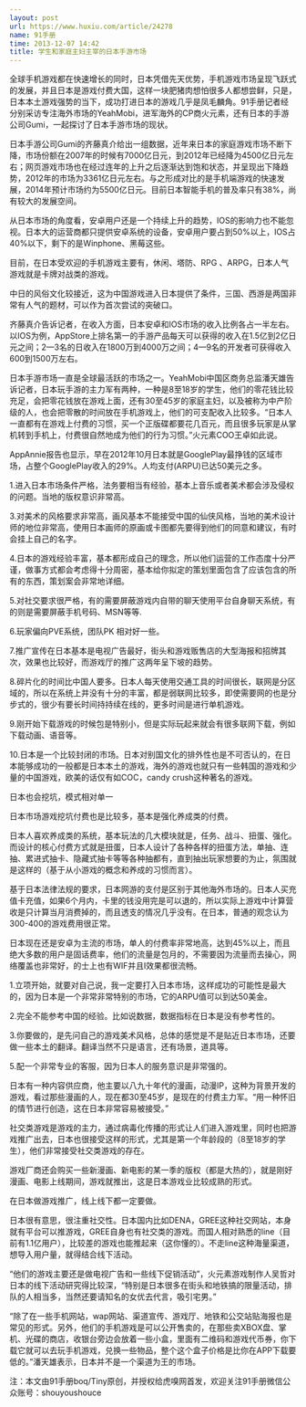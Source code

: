 ```yaml
---
layout: post
url: https://www.huxiu.com/article/24278
name: 91手册
time: 2013-12-07 14:42
title: 学生和家庭主妇主宰的日本手游市场
---
```

全球手机游戏都在快速增长的同时，日本凭借先天优势，手机游戏市场呈现飞跃式的发展，并且日本是游戏付费大国，这样一块肥猪肉想怕很多人都想尝鲜，只是，日本本土游戏强势的当下，成功打进日本的游戏几乎是凤毛麟角。91手册记者经分别采访专注海外市场的YeahMobi，进军海外的CP商火元素，还有日本的手游公司Gumi，一起探讨了日本手游市场的现状。

日本手游公司Gumi的齐藤真介给出一组数据，近年来日本的家庭游戏市场不断下降，市场份额在2007年的时候有7000亿日元，到2012年已经降为4500亿日元左右；网页游戏市场也在经过连年的上升之后逐渐达到饱和状态，并呈现出下降趋势，2012年的市场为3361亿日元左右。与之形成对比的是手机端游戏的快速发展，2014年预计市场约为5500亿日元。目前日本智能手机的普及率只有38%，尚有较大的发展空间。

从日本市场的角度看，安卓用户还是一个持续上升的趋势，IOS的影响力也不能忽视。日本大的运营商都只提供安卓系统的设备，安卓用户要占到50%以上，IOS占40%以下，剩下的是Winphone、黑莓这些。

目前，在日本受欢迎的手机游戏主要有，休闲、塔防、RPG 、ARPG，日本人气游戏就是卡牌对战类的游戏。

中日的风俗文化较接近，这为中国游戏进入日本提供了条件，三国、西游是两国非常有人气的题材，可以作为首次尝试的突破口。

齐藤真介告诉记者，在收入方面，日本安卓和IOS市场的收入比例各占一半左右。以IOS为例，AppStore上排名第一的手游产品每天可以获得的收入在1.5亿到2亿日元之间；2—3名的日收入在1800万到4000万之间；4—9名的开发者可获得收入600到1500万左右。

日本手游市场一直是全球最活跃的市场之一。YeahMobi中国区商务总监潘天雄告诉记者，日本玩手游的主力军有两种，一种是8至18岁的学生，他们的零花钱比较充足，会把零花钱放在游戏上面，还有30至45岁的家庭主妇，以及被称为中产阶级的人，也会把零散的时间放在手机游戏上，他们的可支配收入比较多。“日本人一直都有在游戏上付费的习惯，买一个正版碟都要花几百元，而且很多玩家是从掌机转到手机上，付费很自然地成为他们的行为习惯。”火元素COO王卓如此说。

AppAnnie报告也显示，早在2012年10月日本就是GooglePlay最挣钱的区域市场，占整个GooglePlay收入的29%。人均支付(ARPU)已达50美元之多。

1.进入日本市场条件严格，法务要相当有经验，基本上音乐或者美术都会涉及侵权的问题。当地的版权意识非常高。

3.对美术的风格要求非常高，画风基本不能接受中国的仙侠风格，当地的美术设计师的地位非常高，使用日本画师的原画或卡图都先要得到他们的同意和建议，有时会挂上自己的名字。

4.日本的游戏经验丰富，基本都形成自己的理念，所以他们运营的工作态度十分严谨，做事方式都会考虑得十分周密，基本给你拟定的策划里面包含了应该包含的所有的东西，策划案会非常地详细。

5.对社交要求很严格，有的需要屏蔽游戏内自带的聊天使用平台自身聊天系统，有的则是需要屏蔽手机号码、MSN等等.

6.玩家偏向PVE系统，团队PK 相对好一些。

7.推广宣传在日本基本是电视广告最好，街头和游戏贩售店的大型海报和招牌其次，效果也比较好，而游戏厅的推广这两年呈下坡的趋势。

8.碎片化的时间比中国人要多。日本人每天使用交通工具的时间很长，联网是分区域的，所以在系统上并没有十分的丰富，都是弱联网比较多，即使需要网的也是分步式的，很少有要长时间持持续在线的，更多时间是进行单机游戏。

9.刚开始下载游戏的时候包是特别小，但是实际玩起来就会有很多联网下载，例如下载动画、语音等。

10.日本是一个比较封闭的市场。日本对别国文化的排外性也是不可否认的，在日本能够成功的一般都是日本本土的游戏，海外的游戏也就只有一些韩国的游戏和少量的中国游戏，欧美的话仅有如COC，candy crush这种著名的游戏。

日本也会挖坑，模式相对单一

日本市场游戏挖坑付费也是比较多，基本是强化养成类的付费。

日本人喜欢养成类的系统，基本玩法的几大模块就是，任务、战斗、扭蛋、强化。而设计的核心付费方式就是扭蛋，日本人设计了各种各样的扭蛋方法，单抽、连抽、累进式抽卡、隐藏式抽卡等等各种抽都有，直到抽出玩家想要的为止，氛围就是这样的（基于从小游戏的概念和养成的习惯而言）。

基于日本法律法规的要求，日本网游的支付是区别于其他海外市场的。日本人买充值卡充值，如果6个月内，卡里的钱没用完是可以退的，所以实际上游戏中计算营收是只计算当月消费掉的，而且透支的情况几乎没有。在日本，普通的观念认为300-400的游戏费用很正常。

日本现在还是安卓为主流的市场，单人的付费率非常地高，达到45%以上，而且绝大多数的用户是固话费率，他们的流量是包月的，不需要因为流量而去操心，网络覆盖也非常好，的士上也有WIF并且I效果都很流畅。

1.立项开始，就要对自己说，我一定要打入日本市场，这样成功的可能性是最大的，因为日本是一个非常非常特别的市场，它的ARPU值可以到达50美金。

2.完全不能参考中国的经验。比如说数据，数据指标在日本是没有参考性的。

3.你要做的，是先问自己的游戏美术风格，总体的感觉是不是贴近日本市场，还要做一些本土的翻译。翻译当然不只是语言，还有场景，道具等。

5.配一个非常专业的客服，因为日本人的服务意识是非常强的。

日本有一种内容供应商，他主要以八九十年代的漫画，动漫IP，这种为背景开发的游戏，看过那些漫画的人，现在都30至45岁，是现在的付费主力军。“用一种怀旧的情节进行创造，这在日本非常容易被接受。”

社交类游戏是游戏的主力，通过病毒化传播的形式让人们进入游戏里，同时也把游戏推广出去，日本也很接受这样的形式，尤其是第一个年龄段的（8至18岁的学生），他们非常接受社交类游戏的存在。

游戏厂商还会购买一些新漫画、新电影的某一季的版权（都是大热的），就是刚好漫画、电影上线期间，游戏就推出，这是日本游戏业比较成熟的形式。

在日本做游戏推广，线上线下都一定要做。

日本很有意思，很注重社交性。日本国内比如DENA，GREE这种社交网站，本身就有平台可以推游戏，GREE自身也有社交类的游戏。而国人相对熟悉的line（目前有1.1亿用户），比较差的游戏也能推起来（这你懂的）。不走line这种海量渠道，想导入用户量，就得结合线下活动。

“他们的游戏主要还是做电视广告和一些线下促销活动”，火元素游戏制作人吴哲对日本的线下活动研究得比较深，“特别是日本很多在街头和地铁搞的限量活动，排队的人相当多，当然还要请知名的女优去代言，吸引宅男。”

“除了在一些手机网站，wap网站、渠道宣传、游戏厅、地铁和公交站贴海报也是常见的形式。另外，他们的手机游戏是可以公开售卖的，在那些卖XBOX盘、掌机、光碟的商店，收银台旁边会放着一些小盒，里面有二维码和游戏代币券，你下载它就可以去玩手机游戏，兑换一些物品，整个这个盒子价格是比你在APP下载要低的。”潘天雄表示，日本并不是一个渠道为王的市场。

注：本文由91手册boq/Tiny原创，并授权给虎嗅网首发，欢迎关注91手册微信公众账号：shouyoushouce

